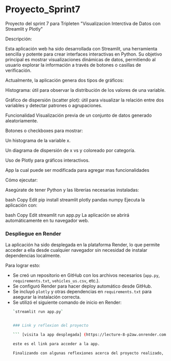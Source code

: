 # Proyecto_Sprint7
Proyecto del sprint 7 para Tripleten "Visualizacion Interctiva de Datos con Streamlit y Plotly"

Descripción:

Esta aplicación web ha sido desarrollada con Streamlit, una herramienta sencilla y potente para crear interfaces interactivas en Python. Su objetivo principal es mostrar visualizaciones dinámicas de datos, permitiendo al usuario explorar la información a través de botones o casillas de verificación.

Actualmente, la aplicación genera dos tipos de gráficos:

Histograma: útil para observar la distribución de los valores de una variable.

Gráfico de dispersión (scatter plot): útil para visualizar la relación entre dos variables y detectar patrones o agrupaciones.

Funcionalidad
Visualización previa de un conjunto de datos generado aleatoriamente.

Botones o checkboxes para mostrar:

Un histograma de la variable x.

Un diagrama de dispersión de x vs y coloreado por categoría.

Uso de Plotly para gráficos interactivos.

App la cual puede ser modificada para agregar mas funcionalidades

Cómo ejecutar:

Asegúrate de tener Python y las librerías necesarias instaladas:

bash
Copy
Edit
pip install streamlit plotly pandas numpy
Ejecuta la aplicación con:

bash
Copy
Edit
streamlit run app.py
La aplicación se abrirá automáticamente en tu navegador web.

### Despliegue en Render

La aplicación ha sido desplegada en la plataforma Render, lo que permite acceder a ella desde cualquier navegador sin necesidad de instalar dependencias localmente.

Para lograr esto:

- Se creó un repositorio en GitHub con los archivos necesarios (`app.py`, `requirements.txt`, `vehicles_us.csv`, etc.).
- Se configuró Render para hacer deploy automático desde GitHub.
- Se incluyó `plotly` y otras dependencias en `requirements.txt` para asegurar la instalación correcta.
- Se utilizó el siguiente comando de inicio en Render:
  ```bash
  `streamlit run app.py`


  ### Link y reflexion del proyecto

  ``` [visita la app desplegada] (https://lecture-8-p2aw.onrender.com)

  este es el link para acceder a la app. 
  
  Finalizando con algunas reflexiones acerca del proyecto realizado, debo decir que esto abre la mente a las tecnologias que diariamente vemos como evolucionan para hacer de la ciencia de datos un completo arte que permite hacer estudios, analizar patrones y lo mas importante que se pueda compartir con el publico en general, no solo para hacer colaboraciones y trabajar en equipo, sino para transmitir al mundo los analizis mas relevantes e interesantes que puedan contribuir en cientos de temas.
